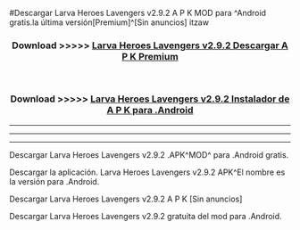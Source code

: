 #Descargar Larva Heroes Lavengers v2.9.2 A P K MOD para ^Android gratis.la última versión[Premium]^[Sin anuncios] itzaw



<div align="center">
<h3>Download >>>>> <a href="https://es-web.web.app/?es= Larva Heroes Lavengers v2.9.2">Larva Heroes Lavengers v2.9.2 Descargar A P K Premium</a></h3><br>

<h3>Download >>>>> <a href="https://es-web.web.app/?es= Larva Heroes Lavengers v2.9.2">Larva Heroes Lavengers v2.9.2 Instalador de A P K para .Android</a></h3>
</div>


----------------------------------------------------------

----------------------------------------------------------

----------------------------------------------------------

Descargar Larva Heroes Lavengers v2.9.2 .APK^MOD^ para .Android gratis.

Descargar la aplicación. Larva Heroes Lavengers v2.9.2 APK^El nombre es la versión para .Android.

Descargar Larva Heroes Lavengers v2.9.2 A P K [Sin anuncios]

Descargar Larva Heroes Lavengers v2.9.2 gratuita del mod para .Android.